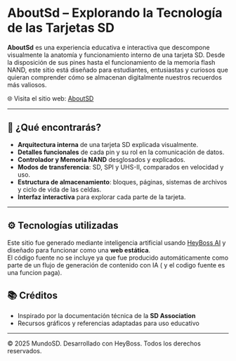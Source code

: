 # AboutSd – Explorando la Tecnología de las Tarjetas SD

**AboutSd** es una experiencia educativa e interactiva que descompone visualmente la anatomía y funcionamiento interno de una tarjeta SD. Desde la disposición de sus pines hasta el funcionamiento de la memoria flash NAND, este sitio está diseñado para estudiantes, entusiastas y curiosos que quieran comprender cómo se almacenan digitalmente nuestros recuerdos más valiosos.

🌐 Visita el sitio web: [AboutSD](https://438fc16b.heyboss.tech/795d71b6/)

---

## 🧠 ¿Qué encontrarás?

- **Arquitectura interna** de una tarjeta SD explicada visualmente.
- **Detalles funcionales** de cada pin y su rol en la comunicación de datos.
- **Controlador y Memoria NAND** desglosados y explicados.
- **Modos de transferencia**: SD, SPI y UHS-II, comparados en velocidad y uso.
- **Estructura de almacenamiento**: bloques, páginas, sistemas de archivos y ciclo de vida de las celdas.
- **Interfaz interactiva** para explorar cada parte de la tarjeta.

---

## ⚙️ Tecnologías utilizadas

Este sitio fue generado mediante inteligencia artificial usando [HeyBoss AI](https://heybossai.com) y diseñado para funcionar como una **web estática**.  
El código fuente no se incluye ya que fue producido automáticamente como parte de un flujo de generación de contenido con IA ( y el codigo fuente es una funcion paga).

## 📚 Créditos

- Inspirado por la documentación técnica de la **SD Association**
- Recursos gráficos y referencias adaptadas para uso educativo

---

© 2025 MundoSD. Desarrollado con HeyBoss. Todos los derechos reservados.
